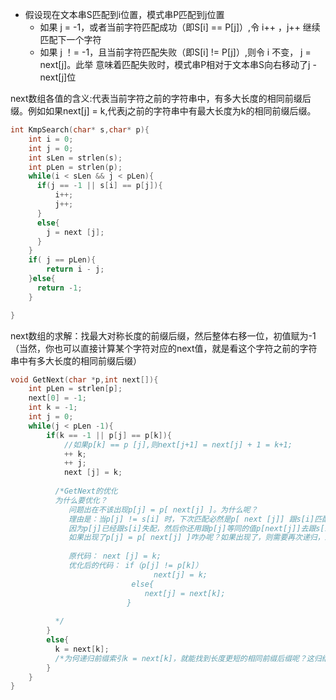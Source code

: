 * 假设现在文本串S匹配到i位置，模式串P匹配到j位置
  * 如果 j = -1，或者当前字符匹配成功（即S[i] == P[j]）,令 i++ ，j++ 继续匹配下一个字符
  * 如果 j ！= -1，且当前字符匹配失败（即S[i] != P[j]）,则令 i 不变， j = next[j]。此举 意味着匹配失败时，模式串P相对于文本串S向右移动了j - next[j]位
  
next数组各值的含义:代表当前字符之前的字符串中，有多大长度的相同前缀后缀。例如如果next[j] = k,代表j之前的字符串中有最大长度为k的相同前缀后缀。

```c
int KmpSearch(char* s,char* p){
    int i = 0;
    int j = 0;
    int sLen = strlen(s);
    int pLen = strlen(p);
    while(i < sLen && j < pLen){
      if(j == -1 || s[i] == p[j]){
          i++;
          j++;
      }
      else{
        j = next [j];
      }
    }
    if( j == pLen){
        return i - j;
    }else{
      return -1;
    }

}
```
next数组的求解：找最大对称长度的前缀后缀，然后整体右移一位，初值赋为-1
（当然，你也可以直接计算某个字符对应的next值，就是看这个字符之前的字符串中有多大长度的相同前缀后缀）
```c
void GetNext(char *p,int next[]){
    int pLen = strlen[p];
    next[0] = -1;
    int k = -1;
    int j = 0;
    while(j < pLen -1){
        if(k == -1 || p[j] == p[k]){
            //如果p[k] == p [j],则next[j+1] = next[j] + 1 = k+1;
            ++ k;
            ++ j;
            next [j] = k;
            
          /*GetNext的优化
          为什么要优化？
             问题出在不该出现p[j] = p[ next[j] ]。为什么呢？
             理由是：当p[j] != s[i] 时，下次匹配必然是p[ next [j]] 跟s[i]匹配，如果p[j] = p[ next[j] ]，必然导致后一步匹配失败
             因为p[j]已经跟s[i]失配，然后你还用跟p[j]等同的值p[next[j]]去跟s[i]匹配，很显然，必然失配），所以不能允许p[j] = p[ next[j ]]。
             如果出现了p[j] = p[ next[j] ]咋办呢？如果出现了，则需要再次递归，即令next[j] = next[ next[j] ]。
             
             原代码： next [j] = k;
             优化后的代码： if（p[j] != p[k]）
                                next[j] = k;
                           else{
                              next[j] = next[k];
                          }
          
          */
        }
        else{
          k = next[k];
          /*为何递归前缀索引k = next[k]，就能找到长度更短的相同前缀后缀呢？这归结到next数组的含义*/
        }
    }
}
```
